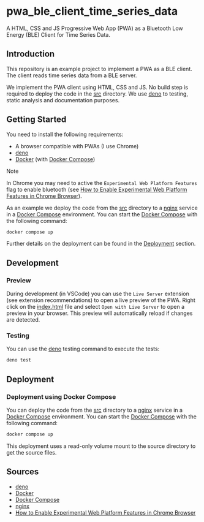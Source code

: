 # pwa_ble_client_time_series_data

A HTML, CSS and JS Progressive Web App (PWA) as a Bluetooth Low Energy (BLE) Client for Time Series Data.

## Introduction

This repository is an example project to implement a PWA as a BLE client. The client reads time series data from a BLE server.

We implement the PWA client using HTML, CSS and JS. No build step is required to deploy the code in the [src](./src) directory. We use [deno] to testing, static analysis and documentation purposes.

## Getting Started

You need to install the following requirements:

- A browser compatible with PWAs (I use Chrome)
- [deno]
- [Docker] (with [Docker Compose])

> [!NOTE]
> In Chrome you may need to active the `Experimental Web Platform Features` flag to enable bluetooth (see [How to Enable Experimental Web Platform Features in Chrome Browser]).

As an example we deploy the code from the [src](./src) directory to a [nginx] service in a [Docker Compose] environment. You can start the [Docker Compose] with the following command:

```bash
docker compose up
```

Further details on the deployment can be found in the [Deployment](#deployment) section.

## Development

### Preview

During development (in VSCode) you can use the `Live Server` extension (see extension recommendations) to open a live preview of the PWA. Right click on the [index.html](./src/index.html) file and select `Open with Live Server` to open a preview in your browser. This preview will automatically reload if changes are detected.

### Testing

You can use the [deno] testing command to execute the tests:

```bash
deno test
```

## Deployment

### Deployment using Docker Compose

You can deploy the code from the [src](./src) directory to a [nginx] service in a [Docker Compose] environment. You can start the [Docker Compose] with the following command:

```bash
docker compose up
```

This deployment uses a read-only volume mount to the source directory to get the source files.

## Sources

- [deno]
- [Docker]
- [Docker Compose]
- [nginx]
- [How to Enable Experimental Web Platform Features in Chrome Browser]

[deno]: https://deno.com/
[Docker]: https://www.docker.com/
[Docker Compose]: https://docs.docker.com/compose/
[nginx]: https://nginx.org/en/
[How to Enable Experimental Web Platform Features in Chrome Browser]: https://techviral.net/enable-experimental-web-platform-features-in-chrome/